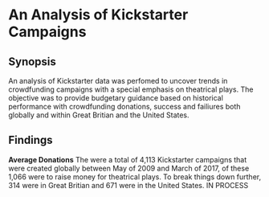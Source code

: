# An Analysis of Kickstarter Campaigns
## Synopsis
An analysis of Kickstarter data was perfomed to uncover trends in crowdfunding campaigns with a special emphasis on theatrical plays. The objective was to provide budgetary guidance based on historical performance with crowdfunding donations, success and failiures both globally and within Great Britian and the United States.
## Findings
**Average Donations**
The were a total of 4,113 Kickstarter campaigns that were created globally between May of 2009 and March of 2017, of these 1,066 were to raise money for theatrical plays. To break things down further, 314 were in Great Britian and 671 were in the United States. 
IN PROCESS
